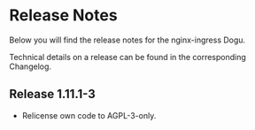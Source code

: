 # Release Notes

Below you will find the release notes for the nginx-ingress Dogu.

Technical details on a release can be found in the corresponding Changelog.

## Release 1.11.1-3
* Relicense own code to AGPL-3-only.